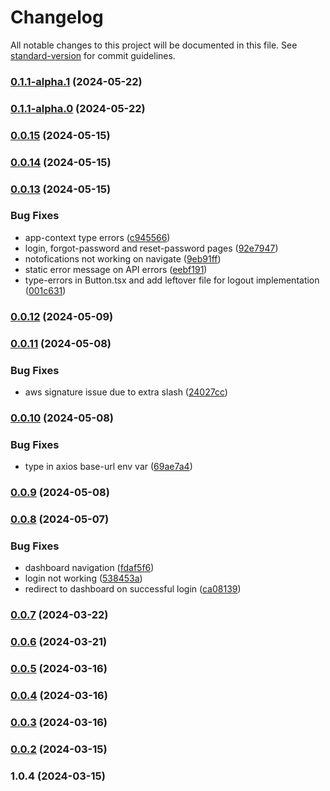 # Changelog

All notable changes to this project will be documented in this file. See [standard-version](https://github.com/conventional-changelog/standard-version) for commit guidelines.

### [0.1.1-alpha.1](https://github.com/ten24group/ui24/compare/v0.1.1-alpha.0...v0.1.1-alpha.1) (2024-05-22)

### [0.1.1-alpha.0](https://github.com/ten24group/ui24/compare/v0.0.15...v0.1.1-alpha.0) (2024-05-22)

### [0.0.15](https://github.com/ten24group/ui24/compare/v0.0.14...v0.0.15) (2024-05-15)

### [0.0.14](https://github.com/ten24group/ui24/compare/v0.0.13...v0.0.14) (2024-05-15)

### [0.0.13](https://github.com/ten24group/ui24/compare/v0.0.12...v0.0.13) (2024-05-15)


### Bug Fixes

* app-context type errors ([c945566](https://github.com/ten24group/ui24/commit/c9455669968df2c19f07b39f6d2adc36772a6303))
* login, forgot-password and reset-password pages ([92e7947](https://github.com/ten24group/ui24/commit/92e794798efb93f532d176d8767d028042cde9d8))
* notofications not working on navigate ([9eb91ff](https://github.com/ten24group/ui24/commit/9eb91ffdc5fd21bd254cd477572d118a547d33a8))
* static error message on API errors ([eebf191](https://github.com/ten24group/ui24/commit/eebf1915eb4967ae776d6e3f473a5316d25bed6b))
* type-errors in Button.tsx and add leftover file for logout implementation ([001c631](https://github.com/ten24group/ui24/commit/001c6318348fd1b2bcbb75ce690b073e88c40033))

### [0.0.12](https://github.com/ten24group/ui24/compare/v0.0.11...v0.0.12) (2024-05-09)

### [0.0.11](https://github.com/ten24group/ui24/compare/v0.0.10...v0.0.11) (2024-05-08)


### Bug Fixes

* aws signature issue due to extra slash ([24027cc](https://github.com/ten24group/ui24/commit/24027cc1298f3caa94d02bb64ff66e063fdf15cb))

### [0.0.10](https://github.com/ten24group/ui24/compare/v0.0.9...v0.0.10) (2024-05-08)


### Bug Fixes

* type in axios base-url env var ([69ae7a4](https://github.com/ten24group/ui24/commit/69ae7a480b843aa1dd1c3d703526476622ebe5c7))

### [0.0.9](https://github.com/ten24group/ui24/compare/v0.0.8...v0.0.9) (2024-05-08)

### [0.0.8](https://github.com/ten24group/ui24/compare/v0.0.7...v0.0.8) (2024-05-07)


### Bug Fixes

* dashboard navigation ([fdaf5f6](https://github.com/ten24group/ui24/commit/fdaf5f6d0fd87677ed06aee9631beb4d5e120921))
* login not working ([538453a](https://github.com/ten24group/ui24/commit/538453adaec774d29c2c57f3defae191f9ad8128))
* redirect to dashboard on successful login ([ca08139](https://github.com/ten24group/ui24/commit/ca081398bf27e6d577f4e560fd3d45095bcf9f62))

### [0.0.7](https://github.com/ten24group/ui24/compare/v0.0.6...v0.0.7) (2024-03-22)

### [0.0.6](https://github.com/ten24group/ui24/compare/v0.0.5...v0.0.6) (2024-03-21)

### [0.0.5](https://github.com/ten24group/ui24/compare/v0.0.4...v0.0.5) (2024-03-16)

### [0.0.4](https://github.com/ten24group/ui24/compare/v0.0.3...v0.0.4) (2024-03-16)

### [0.0.3](https://github.com/ten24group/ui24/compare/v0.0.2...v0.0.3) (2024-03-16)

### [0.0.2](https://github.com/ten24group/ui24/compare/v1.0.4...v0.0.2) (2024-03-15)

### 1.0.4 (2024-03-15)
